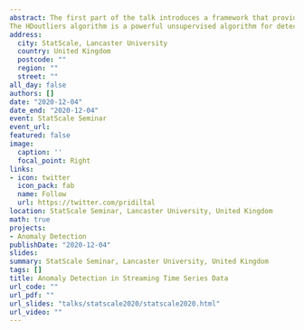 ```yaml
---
abstract: The first part of the talk introduces a framework that provides early detection of anomalous series within a large collection of nonstationary streaming time-series data. We define an anomaly as an observation that is very unlikely given the recent distribution of a given system. The proposed framework first calculates a boundary for the system???s typical behaviour using extreme value theory. Then a sliding window is used to test for anomalous series within a newly arrived collection of series. The model uses time series features as inputs, and a density-based comparison to detect any significant changes in the distribution of the features. We show that the proposed algorithm can work well in the presence of noisy nonstationarity data within multiple classes of time series.
The HDoutliers algorithm is a powerful unsupervised algorithm for detecting anomalies in high-dimensional data, with a strong theoretical foundation. However, it suffers from some limitations that significantly hinder its performance level, under certain circumstances. The second part of the talkintroduces an algorithm that addresses these limitations. We define an anomaly as an observation where its k-nearest neighbour distance with the maximum gap is significantly different from what we would expect if the distribution of k-nearest neighbours with the maximum gap is in the maximum domain of attraction of the Gumbel distribution. An approach based on extreme value theory is used for the anomalous threshold calculation. Using various synthetic and real datasets, we demonstrate the wide applicability and usefulness of our algorithms. These frameworks are implemented in the open source R packages oddstream and stray.
address:
  city: StatScale, Lancaster University
  country: United Kingdom
  postcode: ""
  region: ""
  street: ""
all_day: false
authors: []
date: "2020-12-04"
date_end: "2020-12-04"
event: StatScale Seminar
event_url: 
featured: false
image:
  caption: ''
  focal_point: Right
links:
- icon: twitter
  icon_pack: fab
  name: Follow
  url: https://twitter.com/pridiltal
location: StatScale Seminar, Lancaster University, United Kingdom
math: true
projects:
- Anomaly Detection
publishDate: "2020-12-04"
slides: 
summary: StatScale Seminar, Lancaster University, United Kingdom
tags: []
title: Anomaly Detection in Streaming Time Series Data
url_code: ""
url_pdf: ""
url_slides: "talks/statscale2020/statscale2020.html"
url_video: ""
---
```




